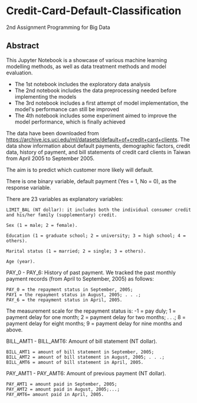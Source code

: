 # Credit-Card-Default-Classification

2nd Assignment Programming for Big Data

## Abstract

This Jupyter Notebook is a showcase of various machine learning modelling methods, as well as data treatment methods and model evaluation.

- The 1st notebook includes the exploratory data analysis
- The 2nd notebook includes the data preprocessing needed before implementing the models
- The 3rd notebook includes a first attempt of model implementation, the model's performance can still be improved
- The 4th notebook includes some experiment aimed to improve the model performance, which is finally achieved


The data have been downloaded from https://archive.ics.uci.edu/ml/datasets/default+of+credit+card+clients. The data show information about default payments, demographic factors, credit data, history of payment, and bill statements of credit card clients in Taiwan from April 2005 to September 2005.

The aim is to predict which customer more likely will default.

There is one binary variable, default payment (Yes = 1, No = 0), as the response variable.

There are 23 variables as explanatory variables:

    LIMIT_BAL (NT dollar): it includes both the individual consumer credit and his/her family (supplementary) credit.

    Sex (1 = male; 2 = female).

    Education (1 = graduate school; 2 = university; 3 = high school; 4 = others).

    Marital status (1 = married; 2 = single; 3 = others).

    Age (year).

PAY_0 - PAY_6: History of past payment. We tracked the past monthly payment records (from April to September, 2005) as follows:

    PAY_0 = the repayment status in September, 2005;
    PAY1 = the repayment status in August, 2005; . . .;
    PAY_6 = the repayment status in April, 2005.

The measurement scale for the repayment status is: -1 = pay duly; 1 = payment delay for one month; 2 = payment delay for two months; . . .; 8 = payment delay for eight months; 9 = payment delay for nine months and above.

BILL_AMT1 - BILL_AMT6: Amount of bill statement (NT dollar).

    BILL_AMT1 = amount of bill statement in September, 2005;
    BILL_AMT2 = amount of bill statement in August, 2005; . . .;
    BILL_AMT6 = amount of bill statement in April, 2005.

PAY_AMT1 - PAY_AMT6: Amount of previous payment (NT dollar).

    PAY_AMT1 = amount paid in September, 2005;
    PAY_AMT2 = amount paid in August, 2005;...;
    PAY_AMT6= amount paid in April, 2005.
